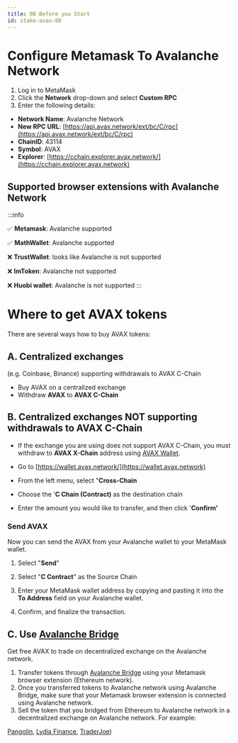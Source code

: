 ```yaml
---
title: 00 Before you Start
id: stake-avax-00
---
```


# Configure Metamask To Avalanche Network

1. Log in to MetaMask 
2. Click the **Network** drop-down and select **Custom RPC**
3. Enter the following details:
* **Network Name**: Avalanche Network
* **New RPC URL**: [https://api.avax.network/ext/bc/C/rpc](https://api.avax.network/ext/bc/C/rpc)
* **ChainID**: 43114
* **Symbol**: AVAX
* **Explorer**: [https://cchain.explorer.avax.network/](https://cchain.explorer.avax.network)

## Supported browser extensions with Avalanche Network

:::info

:white_check_mark: **Metamask**: Avalanche supported

:white_check_mark: **MathWallet**: Avalanche supported

:x: **TrustWallet**: looks like Avalanche is not supported

:x: **ImToken**: Avalanche not supported

:x: **Huobi wallet**: Avalanche is not supported
:::

# Where to get AVAX tokens

There are several ways how to buy AVAX tokens:

## A. Centralized exchanges 
(e.g. Coinbase, Binance) supporting withdrawals to AVAX C-Chain

* Buy AVAX on a centralized exchange
* Withdraw **AVAX** to **AVAX C-Chain**

## B. Centralized exchanges NOT supporting withdrawals to AVAX C-Chain

* If the exchange you are using does not support AVAX C-Chain, you must withdraw to **AVAX X-Chain** address using [AVAX Wallet](https://wallet.avax.network).

* Go to [https://wallet.avax.network/](https://wallet.avax.network)

* From the left menu, select "**Cross-Chain**

* Choose the '**C Chain (Contract)** as the destination chain

* Enter the amount you would like to transfer, and then click '**Confirm'**

### Send AVAX

Now you can send the AVAX from your Avalanche wallet to your MetaMask wallet.

1. Select "**Send**"

2. Select "**C Contract**" as the Source Chain

3. Enter your MetaMask wallet address by copying and pasting it into the **To Address** field on your Avalanche wallet.

4. Confirm, and finalize the transaction.

## C. Use [**Avalanche Bridge**](https://bridge.avax.network/login) 

Get free AVAX to trade on decentralized exchange on the Avalanche network.

1. Transfer tokens through [Avalanche Bridge](https://bridge.avax.network/login) using your Metamask browser extension (Ethereum network).
2. Once you transferred tokens to Avalanche network using Avalanche Bridge, make sure that your Metamask browser extension is connected using Avalanche network.
3. Sell the token that you bridged from Ethereum to Avalanche network in a decentralized exchange on Avalanche network. For example:

[Pangolin](https://pangolin.exchange), 
[Lydia Finance](https://www.lydia.finance), 
[TraderJoe](https://www.traderjoexyz.com/#/home))
